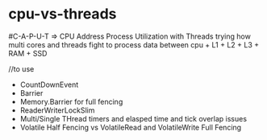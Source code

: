# cpu-vs-threads
#C-A-P-U-T => CPU Address Process Utilization with Threads
trying how multi cores and threads fight to process data between cpu + L1 + L2 + L3 + RAM + SSD

//to use
+ CountDownEvent
+ Barrier 
+ Memory.Barrier for full fencing 
+ ReaderWriterLockSlim  
+ Multi/Single THread timers and elasped time and tick overlap issues
+ Volatile Half Fencing vs VolatileRead and VolatileWrite Full Fencing


